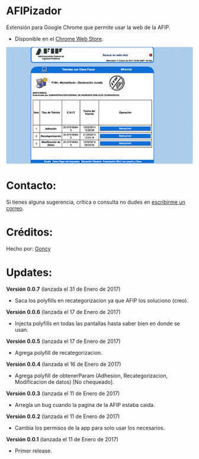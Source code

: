 # AFIPizador
Extensión para Google Chrome que permite usar la web de la AFIP.

- Disponible en el [Chrome Web
   Store](https://chrome.google.com/webstore/detail/ajbbncchkoddmdigmcmalbpmkmmgmoek).
   
![Screenshot](https://raw.githubusercontent.com/goncy/afipizador/master/screenshots/google-640.png)

# Contacto:
Si tienes alguna sugerencia, crítica o consulta no dudes en [escribirme un correo](mailto:gonzalo.pozzo4@gmail.com?Subject=AFIPizador).

# Créditos:
Hecho por: [Goncy](http://github.com/goncy)

# Updates:
**Versión 0.0.7** (lanzada el 31 de Enero de 2017)
* Saca los polyfills en recategorizacion ya que AFIP los soluciono (creo).

**Versión 0.0.6** (lanzada el 17 de Enero de 2017)
* Injecta polyfills en todas las pantallas hasta saber bien en donde se usan.

**Versión 0.0.5** (lanzada el 17 de Enero de 2017)
* Agrega polyfill de recategorizacion.

**Versión 0.0.4** (lanzada el 16 de Enero de 2017)
* Agrega polyfill de obtenerParam (Adhesion, Recategorizacion, Modificacion de datos) [No chequeado].

**Versión 0.0.3** (lanzada el 11 de Enero de 2017)
* Arregla un bug cuando la pagina de la AFIP estaba caida.

**Versión 0.0.2** (lanzada el 11 de Enero de 2017)
* Cambia los permisos de la app para solo usar los necesarios.

**Versión 0.0.1** (lanzada el 11 de Enero de 2017)
* Primer release.
